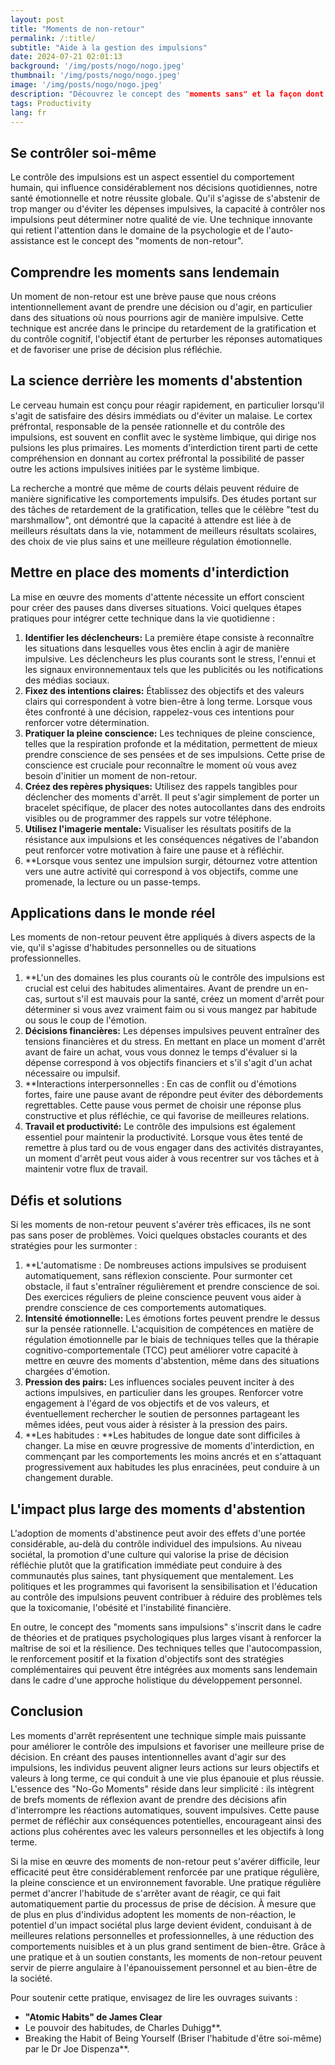 ```yaml
---
layout: post 
title: "Moments de non-retour"
permalink: /:title/ 
subtitle: "Aide à la gestion des impulsions"
date: 2024-07-21 02:01:13
background: '/img/posts/nogo/nogo.jpeg'
thumbnail: '/img/posts/nogo/nogo.jpeg'
image: '/img/posts/nogo/nogo.jpeg'
description: "Découvrez le concept des "moments sans" et la façon dont ils peuvent vous aider à gérer vos impulsions et à prendre de meilleures décisions."
tags: Productivity
lang: fr
---
```



## Se contrôler soi-même

Le contrôle des impulsions est un aspect essentiel du comportement humain, qui influence considérablement nos décisions quotidiennes, notre santé émotionnelle et notre réussite globale. Qu'il s'agisse de s'abstenir de trop manger ou d'éviter les dépenses impulsives, la capacité à contrôler nos impulsions peut déterminer notre qualité de vie. Une technique innovante qui retient l'attention dans le domaine de la psychologie et de l'auto-assistance est le concept des "moments de non-retour".

## Comprendre les moments sans lendemain

Un moment de non-retour est une brève pause que nous créons intentionnellement avant de prendre une décision ou d'agir, en particulier dans des situations où nous pourrions agir de manière impulsive. Cette technique est ancrée dans le principe du retardement de la gratification et du contrôle cognitif, l'objectif étant de perturber les réponses automatiques et de favoriser une prise de décision plus réfléchie.

## La science derrière les moments d'abstention

Le cerveau humain est conçu pour réagir rapidement, en particulier lorsqu'il s'agit de satisfaire des désirs immédiats ou d'éviter un malaise. Le cortex préfrontal, responsable de la pensée rationnelle et du contrôle des impulsions, est souvent en conflit avec le système limbique, qui dirige nos pulsions les plus primaires. Les moments d'interdiction tirent parti de cette compréhension en donnant au cortex préfrontal la possibilité de passer outre les actions impulsives initiées par le système limbique.

La recherche a montré que même de courts délais peuvent réduire de manière significative les comportements impulsifs. Des études portant sur des tâches de retardement de la gratification, telles que le célèbre "test du marshmallow", ont démontré que la capacité à attendre est liée à de meilleurs résultats dans la vie, notamment de meilleurs résultats scolaires, des choix de vie plus sains et une meilleure régulation émotionnelle.

## Mettre en place des moments d'interdiction

La mise en œuvre des moments d'attente nécessite un effort conscient pour créer des pauses dans diverses situations. Voici quelques étapes pratiques pour intégrer cette technique dans la vie quotidienne :

1. **Identifier les déclencheurs:** La première étape consiste à reconnaître les situations dans lesquelles vous êtes enclin à agir de manière impulsive. Les déclencheurs les plus courants sont le stress, l'ennui et les signaux environnementaux tels que les publicités ou les notifications des médias sociaux.
2. **Fixez des intentions claires:** Établissez des objectifs et des valeurs clairs qui correspondent à votre bien-être à long terme. Lorsque vous êtes confronté à une décision, rappelez-vous ces intentions pour renforcer votre détermination.
3. **Pratiquer la pleine conscience:** Les techniques de pleine conscience, telles que la respiration profonde et la méditation, permettent de mieux prendre conscience de ses pensées et de ses impulsions. Cette prise de conscience est cruciale pour reconnaître le moment où vous avez besoin d'initier un moment de non-retour.
4. **Créez des repères physiques:** Utilisez des rappels tangibles pour déclencher des moments d'arrêt. Il peut s'agir simplement de porter un bracelet spécifique, de placer des notes autocollantes dans des endroits visibles ou de programmer des rappels sur votre téléphone.
5. **Utilisez l'imagerie mentale:** Visualiser les résultats positifs de la résistance aux impulsions et les conséquences négatives de l'abandon peut renforcer votre motivation à faire une pause et à réfléchir.
6. **Lorsque vous sentez une impulsion surgir, détournez votre attention vers une autre activité qui correspond à vos objectifs, comme une promenade, la lecture ou un passe-temps.

## Applications dans le monde réel

Les moments de non-retour peuvent être appliqués à divers aspects de la vie, qu'il s'agisse d'habitudes personnelles ou de situations professionnelles.

1. **L'un des domaines les plus courants où le contrôle des impulsions est crucial est celui des habitudes alimentaires. Avant de prendre un en-cas, surtout s'il est mauvais pour la santé, créez un moment d'arrêt pour déterminer si vous avez vraiment faim ou si vous mangez par habitude ou sous le coup de l'émotion.
2. **Décisions financières:** Les dépenses impulsives peuvent entraîner des tensions financières et du stress. En mettant en place un moment d'arrêt avant de faire un achat, vous vous donnez le temps d'évaluer si la dépense correspond à vos objectifs financiers et s'il s'agit d'un achat nécessaire ou impulsif.
3. **Interactions interpersonnelles : En cas de conflit ou d'émotions fortes, faire une pause avant de répondre peut éviter des débordements regrettables. Cette pause vous permet de choisir une réponse plus constructive et plus réfléchie, ce qui favorise de meilleures relations.
4. **Travail et productivité:** Le contrôle des impulsions est également essentiel pour maintenir la productivité. Lorsque vous êtes tenté de remettre à plus tard ou de vous engager dans des activités distrayantes, un moment d'arrêt peut vous aider à vous recentrer sur vos tâches et à maintenir votre flux de travail.

## Défis et solutions

Si les moments de non-retour peuvent s'avérer très efficaces, ils ne sont pas sans poser de problèmes. Voici quelques obstacles courants et des stratégies pour les surmonter :

1. **L'automatisme : De nombreuses actions impulsives se produisent automatiquement, sans réflexion consciente. Pour surmonter cet obstacle, il faut s'entraîner régulièrement et prendre conscience de soi. Des exercices réguliers de pleine conscience peuvent vous aider à prendre conscience de ces comportements automatiques.
2. **Intensité émotionnelle:** Les émotions fortes peuvent prendre le dessus sur la pensée rationnelle. L'acquisition de compétences en matière de régulation émotionnelle par le biais de techniques telles que la thérapie cognitivo-comportementale (TCC) peut améliorer votre capacité à mettre en œuvre des moments d'abstention, même dans des situations chargées d'émotion.
3. **Pression des pairs:** Les influences sociales peuvent inciter à des actions impulsives, en particulier dans les groupes. Renforcer votre engagement à l'égard de vos objectifs et de vos valeurs, et éventuellement rechercher le soutien de personnes partageant les mêmes idées, peut vous aider à résister à la pression des pairs.
4. **Les habitudes : **Les habitudes de longue date sont difficiles à changer. La mise en œuvre progressive de moments d'interdiction, en commençant par les comportements les moins ancrés et en s'attaquant progressivement aux habitudes les plus enracinées, peut conduire à un changement durable.

## L'impact plus large des moments d'abstention

L'adoption de moments d'abstinence peut avoir des effets d'une portée considérable, au-delà du contrôle individuel des impulsions. Au niveau sociétal, la promotion d'une culture qui valorise la prise de décision réfléchie plutôt que la gratification immédiate peut conduire à des communautés plus saines, tant physiquement que mentalement. Les politiques et les programmes qui favorisent la sensibilisation et l'éducation au contrôle des impulsions peuvent contribuer à réduire des problèmes tels que la toxicomanie, l'obésité et l'instabilité financière.

En outre, le concept des "moments sans impulsions" s'inscrit dans le cadre de théories et de pratiques psychologiques plus larges visant à renforcer la maîtrise de soi et la résilience. Des techniques telles que l'autocompassion, le renforcement positif et la fixation d'objectifs sont des stratégies complémentaires qui peuvent être intégrées aux moments sans lendemain dans le cadre d'une approche holistique du développement personnel.

## Conclusion

Les moments d'arrêt représentent une technique simple mais puissante pour améliorer le contrôle des impulsions et favoriser une meilleure prise de décision. En créant des pauses intentionnelles avant d'agir sur des impulsions, les individus peuvent aligner leurs actions sur leurs objectifs et valeurs à long terme, ce qui conduit à une vie plus épanouie et plus réussie. L'essence des "No-Go Moments" réside dans leur simplicité : ils intègrent de brefs moments de réflexion avant de prendre des décisions afin d'interrompre les réactions automatiques, souvent impulsives. Cette pause permet de réfléchir aux conséquences potentielles, encourageant ainsi des actions plus cohérentes avec les valeurs personnelles et les objectifs à long terme.

Si la mise en œuvre des moments de non-retour peut s'avérer difficile, leur efficacité peut être considérablement renforcée par une pratique régulière, la pleine conscience et un environnement favorable. Une pratique régulière permet d'ancrer l'habitude de s'arrêter avant de réagir, ce qui fait automatiquement partie du processus de prise de décision. À mesure que de plus en plus d'individus adoptent les moments de non-réaction, le potentiel d'un impact sociétal plus large devient évident, conduisant à de meilleures relations personnelles et professionnelles, à une réduction des comportements nuisibles et à un plus grand sentiment de bien-être. Grâce à une pratique et à un soutien constants, les moments de non-retour peuvent servir de pierre angulaire à l'épanouissement personnel et au bien-être de la société.

Pour soutenir cette pratique, envisagez de lire les ouvrages suivants :

- **"Atomic Habits" de James Clear**
- Le pouvoir des habitudes, de Charles Duhigg**.
- Breaking the Habit of Being Yourself (Briser l'habitude d'être soi-même) par le Dr Joe Dispenza**.